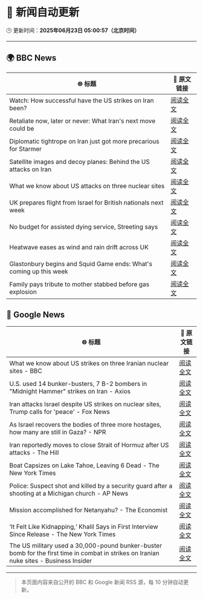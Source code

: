 # 🧠 新闻自动更新

🕒 更新时间：**2025年06月23日 05:00:57（北京时间）**

---

## 🌍 BBC News

| 🌐 标题 | 🔗 原文链接 |
|--------|-------------|
| Watch: How successful have the US strikes on Iran been? | [阅读全文](https://www.bbc.com/news/videos/cq53l9dvggjo) |
| Retaliate now, later or never: What Iran's next move could be | [阅读全文](https://www.bbc.com/news/articles/c80pvg5nmrdo) |
| Diplomatic tightrope on Iran just got more precarious for Starmer | [阅读全文](https://www.bbc.com/news/articles/cqx28yr8gj1o) |
| Satellite images and decoy planes: Behind the US attacks on Iran | [阅读全文](https://www.bbc.com/news/videos/cdezkx5nl1wo) |
| What we know about US attacks on three nuclear sites | [阅读全文](https://www.bbc.com/news/articles/cvg9r4q99g4o) |
| UK prepares flight from Israel for British nationals next week | [阅读全文](https://www.bbc.com/news/articles/c86gw0j3dzxo) |
| No budget for assisted dying service, Streeting says | [阅读全文](https://www.bbc.com/news/articles/ce8zn66k8rdo) |
| Heatwave eases as wind and rain drift across UK | [阅读全文](https://www.bbc.com/news/articles/crrqw7z0ykko) |
| Glastonbury begins and Squid Game ends: What's coming up this week | [阅读全文](https://www.bbc.com/news/articles/cly39l8w6reo) |
| Family pays tribute to mother stabbed before gas explosion | [阅读全文](https://www.bbc.com/news/articles/cy7nkvvmy67o) |

## 📰 Google News

| 🌐 标题 | 🔗 原文链接 |
|--------|-------------|
| What we know about US strikes on three Iranian nuclear sites - BBC | [阅读全文](https://news.google.com/rss/articles/CBMiWkFVX3lxTE1PUWJYVVo2NjlhVklhRE12dVRrbnRmaVQ2bkNoczVfN2luS2U1THhNLWQzVnhVeWlsaUVobVBKZXFfdVBSbTVxN2VRdW5iMmxpbFdla3ktN1puQQ?oc=5) |
| U.S. used 14 bunker-busters, 7 B-2 bombers in "Midnight Hammer" strikes on Iran - Axios | [阅读全文](https://news.google.com/rss/articles/CBMigAFBVV95cUxOU2Vrd05uekpSN3gzTXJZMXV0OTBPY1N2bEZWTEczYU1CaDBFWEZjMHBpRExSQ2NMZDA3TFRtXzQ2MXdyeHY4MUtqWVRPTkgtRjlQR2JEZlVMNnZTWWowcEdwNXFzWjNEbWplM3lmaFZNMFhRc0hsX09weHQ0cUZtUA?oc=5) |
| Iran attacks Israel despite US strikes on nuclear sites, Trump calls for 'peace' - Fox News | [阅读全文](https://news.google.com/rss/articles/CBMidkFVX3lxTE1EdTlNYUsxTF9qeUZHMG54c2p2N09uY2xlRUcyeGFiS2pDM2JOOG5QWWNHcGNwMjViWms3aXZRbFhLSE1tRWg5YkxkTVdCbmdsNmUwdjlTMmU5c3pZY3dzdHJRYXQtcHpqaVhTbmtmYWRtWS0wR0HSAXtBVV95cUxPWWhuOERqUU9wTHJXZVhjaGxPSk5YNkV4Nmo2dDhHQ0o5bnFRUWhZYzY1ZXJ6V29kcFJGMGJ4UVBYLU04RDdaS1NGd096MTZWOGt6eWVDUl8yTUQzaWhLTWhUSlBrYV9vNnBrUXFSVmpWeVZkMUhNZGhyaDQ?oc=5) |
| As Israel recovers the bodies of three more hostages, how many are still in Gaza? - NPR | [阅读全文](https://news.google.com/rss/articles/CBMiwgFBVV95cUxOZVYtVjZTNF9TSWdRSW5kN3d2LWxjSFlNaEJsQ21IWi1nLV9kb2ttU3lnaVlJVDF5NDNrMVNVQ0RZVWRaRkJpN2JGY0F3ZUFMSkJJQjJCRm40TTY2ZHpNa0kxcVpBQUotaEk3OGxIVmlGQ2xxSUtpNXZUVURZRUVoWm1jRnh5TC1NRE43R0lEZ0dWMFhnRVh6cVNMNmRGMzhobV9FclRNQkk3TWl4OWtDc0ljYVU4cmlCYUpyTnR2cG9sdw?oc=5) |
| Iran reportedly moves to close Strait of Hormuz after US attacks - The Hill | [阅读全文](https://news.google.com/rss/articles/CBMiigFBVV95cUxPNDI1RmNfRHBFWmlwamdaUjlmdHItT1hpdEkwT0hFRmFNakY2WVpJSk40MHJZLUpFcWFxWlhmdG9KaUMwb2MybllUZVhfVDRmUEhCRnFWT1A3WmNsYzdNdTRoMGEwQXBjSFg5WTJpelMyRDN5dzQ0UUMyWHd4RU9mTVVqOUdqbnFpemfSAY8BQVVfeXFMTzdLRkNxc0tacU5mYnVTb3NrVHFmaS1sLW1ZY1RIenFSVWkzU0l0U0pYeFF1N2ROQUcyM2R0Y2hod0Jjb2tfeDBWZ3hBT2g1VVJuNFppNnp2M3NqcXFpVFdjQkUxQzFQT2k1LTlaN2Z5Q1ZTT0k1SkxocEtzdWV3QmZLbDhrWW9ha3VZekloSHc?oc=5) |
| Boat Capsizes on Lake Tahoe, Leaving 6 Dead - The New York Times | [阅读全文](https://news.google.com/rss/articles/CBMidEFVX3lxTFBwOEpLcWRnLXhNamZwbm5LSmJ5aWxsWGRZb01FUklGMW9uSU1PRVl2WS1DTWZQT2VsQVJuRHhpU094OWlwRFZkNHhvYkZoT25McGswcFNDaDR3NDJCMzM0YmFSelY3QVdGQk5ZeU9Tc1hKTGls?oc=5) |
| Police: Suspect shot and killed by a security guard after a shooting at a Michigan church - AP News | [阅读全文](https://news.google.com/rss/articles/CBMilAFBVV95cUxOZG5TQkR4cTNYRWxHb1AxM1lXX3NVMm5wM3ZNSFoydUpUSDNYaDBrelVwSHdNb1liaHBmaktjN2xEUFNsV2NOOTlTOWNhbjVXQlowdG5iT2lFeU01RFVqak43QVRsM2Z5QXpwSTdCTTdZMU5uQUZTUlFNWUp2V1JOcTNEUWthOUhib2xqRDhoT3J2cF9j?oc=5) |
| Mission accomplished for Netanyahu? - The Economist | [阅读全文](https://news.google.com/rss/articles/CBMimgFBVV95cUxQVlJuTE1CUXQ0MmxxNlRWUDMwWTVrbmpTWm84bGF1TE81emJWZUprTFRCVHZvNlFYdFdXUVpxdjNyMGFxTFNVbVhPemU2WExWajRYa0FtQ19FRFkxdjhKTFFwZnM0dEhFa3FzLVBCRHEyazVteEZPZ3MtT2VVOXZhRE5qaTlIYlRTNjF1MXhxajdQZGd6Z2lGSHJn?oc=5) |
| ‘It Felt Like Kidnapping,’ Khalil Says in First Interview Since Release - The New York Times | [阅读全文](https://news.google.com/rss/articles/CBMihgFBVV95cUxQXzF2LUFJTFhkdmVERm1MYW5Dc3J0enR3UlpIS3E5TTN3STB1ekk0NGlsWmhYWmoyMjFSbU95d1A0QlpsWDVWVVlXYUF2VVg1UUdLdEtaUEk1ZkZRUGxNWkxGYXcyMDdidS1ManlLSTI4Wm9uY04yUkNrOWZmcGZ2a1JvVTlxUQ?oc=5) |
| The US military used a 30,000-pound bunker-buster bomb for the first time in combat in strikes on Iranian nuke sites - Business Insider | [阅读全文](https://news.google.com/rss/articles/CBMimgFBVV95cUxNb0hqaEEzNldYVGVmUHByVUFyUG9Kb2luemIyODVjSFFWSjZNVmdfRGFNeDYzeGlrZXVlS0oyck9QUHRMakJ1MmFBSEgxMWhSSldxYnRHaGJoMWVrWGswLThwdm9rMXBIbnRQaFg0MUNrVVhmdzRNRWg5QlB5dkQ1cTMzOXNGX0NSUzItMzdhZS14WnUyNnpxcXFR?oc=5) |

---
> 本页面内容来自公开的 BBC 和 Google 新闻 RSS 源，每 10 分钟自动更新。